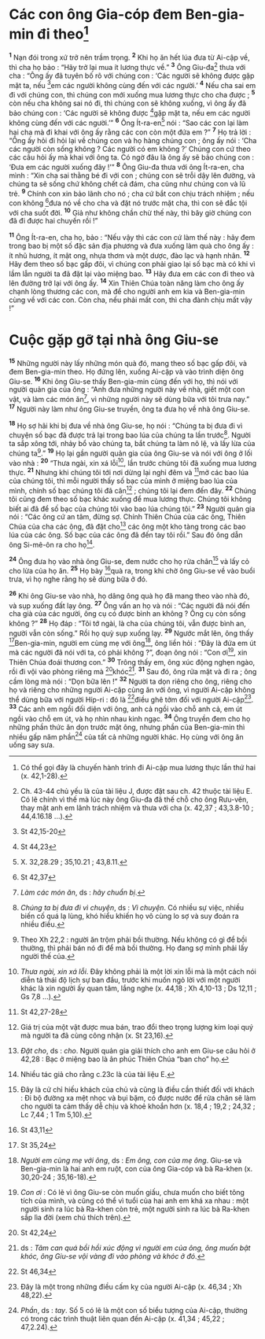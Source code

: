 # Các con ông Gia-cóp đem Ben-gia-min đi theo[^1-17a184a5-7017-40f2-b9c8-fc711c2cfab6]
<sup><b>1</b></sup> Nạn đói trong xứ trở nên trầm trọng. <sup><b>2</b></sup> Khi họ ăn hết lúa đưa từ Ai-cập về, thì cha họ bảo : “Hãy trở lại mua ít lương thực về.” <sup><b>3</b></sup> Ông Giu-đa[^2-17a184a5-7017-40f2-b9c8-fc711c2cfab6] thưa với cha : “Ông ấy đã tuyên bố rõ với chúng con : ‘Các người sẽ không được gặp mặt ta, nếu [^1@-17a184a5-7017-40f2-b9c8-fc711c2cfab6]em các người không cùng đến với các người.’ <sup><b>4</b></sup> Nếu cha sai em đi với chúng con, thì chúng con mới xuống mua lương thực cho cha được ; <sup><b>5</b></sup> còn nếu cha không sai nó đi, thì chúng con sẽ không xuống, vì ông ấy đã bảo chúng con : ‘Các người sẽ không được [^2@-17a184a5-7017-40f2-b9c8-fc711c2cfab6]gặp mặt ta, nếu em các người không cùng đến với các người.’” <sup><b>6</b></sup> Ông Ít-ra-en[^3-17a184a5-7017-40f2-b9c8-fc711c2cfab6] nói : “Sao các con lại làm hại cha mà đi khai với ông ấy rằng các con còn một đứa em ?” <sup><b>7</b></sup> Họ trả lời : “Ông ấy hỏi đi hỏi lại về chúng con và họ hàng chúng con ; ông ấy nói : ‘Cha các người còn sống không ? Các người có em không ?’ Chúng con cứ theo các câu hỏi ấy mà khai với ông ta. Có ngờ đâu là ông ấy sẽ bảo chúng con : ‘Đưa em các người xuống đây !’” <sup><b>8</b></sup> Ông Giu-đa thưa với ông Ít-ra-en, cha mình : “Xin cha sai thằng bé đi với con ; chúng con sẽ trỗi dậy lên đường, và chúng ta sẽ sống chứ không chết cả đám, cha cũng như chúng con và lũ trẻ. <sup><b>9</b></sup> Chính con xin bảo lãnh cho nó ; cha cứ bắt con chịu trách nhiệm ; nếu con không [^3@-17a184a5-7017-40f2-b9c8-fc711c2cfab6]đưa nó về cho cha và đặt nó trước mặt cha, thì con sẽ đắc tội với cha suốt đời. <sup><b>10</b></sup> Giả như không chần chừ thế này, thì bây giờ chúng con đã đi được hai chuyến rồi !”

<sup><b>11</b></sup> Ông Ít-ra-en, cha họ, bảo : “Nếu vậy thì các con cứ làm thế này : hãy đem trong bao bị một số đặc sản địa phương và đưa xuống làm quà cho ông ấy : ít nhũ hương, ít mật ong, nhựa thơm và một dược, đào lạc và hạnh nhân. <sup><b>12</b></sup> Hãy đem theo số bạc gấp đôi, vì chúng con phải giao lại số bạc mà có khi vì lầm lẫn người ta đã đặt lại vào miệng bao. <sup><b>13</b></sup> Hãy đưa em các con đi theo và lên đường trở lại với ông ấy. <sup><b>14</b></sup> Xin Thiên Chúa toàn năng làm cho ông ấy chạnh lòng thương các con, mà để cho người anh em kia và Ben-gia-min cùng về với các con. Còn cha, nếu phải mất con, thì cha đành chịu mất vậy !”

# Cuộc gặp gỡ tại nhà ông Giu-se
<sup><b>15</b></sup> Những người này lấy những món quà đó, mang theo số bạc gấp đôi, và đem Ben-gia-min theo. Họ đứng lên, xuống Ai-cập và vào trình diện ông Giu-se. <sup><b>16</b></sup> Khi ông Giu-se thấy Ben-gia-min cùng đến với họ, thì nói với người quản gia của ông : “Anh đưa những người này về nhà, giết một con vật, và làm các món ăn[^4-17a184a5-7017-40f2-b9c8-fc711c2cfab6], vì những người này sẽ dùng bữa với tôi trưa nay.” <sup><b>17</b></sup> Người này làm như ông Giu-se truyền, ông ta đưa họ về nhà ông Giu-se.

<sup><b>18</b></sup> Họ sợ hãi khi bị đưa về nhà ông Giu-se, họ nói : “Chúng ta bị đưa đi vì chuyện số bạc đã được trả lại trong bao lúa của chúng ta lần trước[^5-17a184a5-7017-40f2-b9c8-fc711c2cfab6]. Người ta sắp xông tới, nhảy bổ vào chúng ta, bắt chúng ta làm nô lệ, và lấy lừa của chúng ta[^6-17a184a5-7017-40f2-b9c8-fc711c2cfab6].” <sup><b>19</b></sup> Họ lại gần người quản gia của ông Giu-se và nói với ông ở lối vào nhà : <sup><b>20</b></sup> “Thưa ngài, xin xá lỗi[^7-17a184a5-7017-40f2-b9c8-fc711c2cfab6], lần trước chúng tôi đã xuống mua lương thực. <sup><b>21</b></sup> Nhưng khi chúng tôi tới nơi dừng lại nghỉ đêm và [^4@-17a184a5-7017-40f2-b9c8-fc711c2cfab6]mở các bao lúa của chúng tôi, thì mỗi người thấy số bạc của mình ở miệng bao lúa của mình, chính số bạc chúng tôi đã cân[^8-17a184a5-7017-40f2-b9c8-fc711c2cfab6] ; chúng tôi lại đem đến đây. <sup><b>22</b></sup> Chúng tôi cũng đem theo số bạc khác xuống để mua lương thực. Chúng tôi không biết ai đã để số bạc của chúng tôi vào bao lúa chúng tôi.” <sup><b>23</b></sup> Người quản gia nói : “Các ông cứ an tâm, đừng sợ. Chính Thiên Chúa của các ông, Thiên Chúa của cha các ông, đã đặt cho[^9-17a184a5-7017-40f2-b9c8-fc711c2cfab6] các ông một kho tàng trong các bao lúa của các ông. Số bạc của các ông đã đến tay tôi rồi.” Sau đó ông dẫn ông Si-mê-ôn ra cho họ[^10-17a184a5-7017-40f2-b9c8-fc711c2cfab6].

<sup><b>24</b></sup> Ông đưa họ vào nhà ông Giu-se, đem nước cho họ rửa chân[^11-17a184a5-7017-40f2-b9c8-fc711c2cfab6] và lấy cỏ cho lừa của họ ăn. <sup><b>25</b></sup> Họ bày [^5@-17a184a5-7017-40f2-b9c8-fc711c2cfab6]quà ra, trong khi chờ ông Giu-se về vào buổi trưa, vì họ nghe rằng họ sẽ dùng bữa ở đó.

<sup><b>26</b></sup> Khi ông Giu-se vào nhà, họ dâng ông quà họ đã mang theo vào nhà đó, và sụp xuống đất lạy ông. <sup><b>27</b></sup> Ông vấn an họ và nói : “Các người đã nói đến cha già của các người, ông cụ có được bình an không ? Ông cụ còn sống không ?” <sup><b>28</b></sup> Họ đáp : “Tôi tớ ngài, là cha của chúng tôi, vẫn được bình an, người vẫn còn sống.” Rồi họ quỳ sụp xuống lạy. <sup><b>29</b></sup> Ngước mắt lên, ông thấy [^6@-17a184a5-7017-40f2-b9c8-fc711c2cfab6]Ben-gia-min, người em cùng mẹ với ông[^12-17a184a5-7017-40f2-b9c8-fc711c2cfab6], ông liền hỏi : “Đây là đứa em út mà các người đã nói với ta, có phải không ?”, đoạn ông nói : “Con ơi[^13-17a184a5-7017-40f2-b9c8-fc711c2cfab6], xin Thiên Chúa đoái thương con.” <sup><b>30</b></sup> Trông thấy em, ông xúc động nghẹn ngào, rồi đi vội vào phòng riêng mà [^7@-17a184a5-7017-40f2-b9c8-fc711c2cfab6]khóc[^14-17a184a5-7017-40f2-b9c8-fc711c2cfab6]. <sup><b>31</b></sup> Sau đó, ông rửa mặt và đi ra ; ông cầm lòng mà nói : “Dọn bữa lên !” <sup><b>32</b></sup> Người ta dọn riêng cho ông, riêng cho họ và riêng cho những người Ai-cập cùng ăn với ông, vì người Ai-cập không thể dùng bữa với người Híp-ri : đó là [^8@-17a184a5-7017-40f2-b9c8-fc711c2cfab6]điều ghê tởm đối với người Ai-cập[^15-17a184a5-7017-40f2-b9c8-fc711c2cfab6]. <sup><b>33</b></sup> Các anh em ngồi đối diện với ông, anh cả ngồi vào chỗ anh cả, em út ngồi vào chỗ em út, và họ nhìn nhau kinh ngạc. <sup><b>34</b></sup> Ông truyền đem cho họ những phần thức ăn dọn trước mặt ông, nhưng phần của Ben-gia-min thì nhiều gấp năm phần[^16-17a184a5-7017-40f2-b9c8-fc711c2cfab6] của tất cả những người khác. Họ cùng với ông ăn uống say sưa.

[^1-17a184a5-7017-40f2-b9c8-fc711c2cfab6]: Có thể gọi đây là chuyến hành trình đi Ai-cập mua lương thực lần thứ hai (x. 42,1-28).
[^2-17a184a5-7017-40f2-b9c8-fc711c2cfab6]: Ch. 43-44 chủ yếu là của tài liệu J, được đặt sau ch. 42 thuộc tài liệu E. Có lẽ chính vì thế mà lúc này ông Giu-đa đã thế chỗ cho ông Rưu-vên, thay mặt anh em lãnh trách nhiệm và thưa với cha (x. 42,37 ; 43,3.8-10 ; 44,4.16.18 ...).
[^3-17a184a5-7017-40f2-b9c8-fc711c2cfab6]: X. 32,28.29 ; 35,10.21 ; 43,8.11.
[^4-17a184a5-7017-40f2-b9c8-fc711c2cfab6]: *Làm các món ăn*, ds : *hãy chuẩn bị*.
[^5-17a184a5-7017-40f2-b9c8-fc711c2cfab6]: *Chúng ta bị đưa đi vì chuyện*, ds : *Vì chuyện*. Có nhiều sự việc, nhiều biến cố quá lạ lùng, khó hiểu khiến họ vô cùng lo sợ và suy đoán ra nhiều điều.
[^6-17a184a5-7017-40f2-b9c8-fc711c2cfab6]: Theo Xh 22,2 : người ăn trộm phải bồi thường. Nếu không có gì để bồi thường, thì phải bán nó đi để mà bồi thường. Họ đang sợ mình phải lấy người thế của.
[^7-17a184a5-7017-40f2-b9c8-fc711c2cfab6]: *Thưa ngài, xin xá lỗi*. Đây không phải là một lời xin lỗi mà là một cách nói diễn tả thái độ lịch sự ban đầu, trước khi muốn ngỏ lời với một người khác là xin người ấy quan tâm, lắng nghe (x. 44,18 ; Xh 4,10-13 ; Ds 12,11 ; Gs 7,8 ...).
[^8-17a184a5-7017-40f2-b9c8-fc711c2cfab6]: Giá trị của một vật được mua bán, trao đổi theo trọng lượng kim loại quý mà người ta đã cùng công nhận (x. St 23,16).
[^9-17a184a5-7017-40f2-b9c8-fc711c2cfab6]: *Đặt cho*, ds : *cho*. Người quản gia giải thích cho anh em Giu-se câu hỏi ở 42,28 : Bạc ở miệng bao là ân phúc Thiên Chúa “ban cho” họ.
[^10-17a184a5-7017-40f2-b9c8-fc711c2cfab6]: Nhiều tác giả cho rằng c.23c là của tài liệu E.
[^11-17a184a5-7017-40f2-b9c8-fc711c2cfab6]: Đây là cử chỉ hiếu khách của chủ và cũng là điều cần thiết đối với khách : Đi bộ đường xa mệt nhọc và bụi bặm, có được nước để rửa chân sẽ làm cho người ta cảm thấy dễ chịu và khoẻ khoắn hơn (x. 18,4 ; 19,2 ; 24,32 ; Lc 7,44 ; 1 Tm 5,10).
[^12-17a184a5-7017-40f2-b9c8-fc711c2cfab6]: *Người em cùng mẹ với ông*, ds : *Em ông, con của mẹ ông*. Giu-se và Ben-gia-min là hai anh em ruột, con của ông Gia-cóp và bà Ra-khen (x. 30,20-24 ; 35,16-18).
[^13-17a184a5-7017-40f2-b9c8-fc711c2cfab6]: *Con ơi* : Có lẽ vì ông Giu-se còn muốn giấu, chưa muốn cho biết tông tích của mình, và cũng có thể vì tuổi của hai anh em khá xa nhau : một người sinh ra lúc bà Ra-khen còn trẻ, một người sinh ra lúc bà Ra-khen sắp lìa đời (xem chú thích trên).
[^14-17a184a5-7017-40f2-b9c8-fc711c2cfab6]: ds : *Tâm can quá bồi hồi xúc động vì người em của ông, ông muốn bật khóc, ông Giu-se vội vàng đi vào phòng và khóc ở đó*.
[^15-17a184a5-7017-40f2-b9c8-fc711c2cfab6]: Đây là một trong những điều cấm kỵ của người Ai-cập (x. 46,34 ; Xh 48,22).
[^16-17a184a5-7017-40f2-b9c8-fc711c2cfab6]: *Phần*, ds : *tay*. Số 5 có lẽ là một con số biểu tượng của Ai-cập, thường có trong các trình thuật liên quan đến Ai-cập (x. 41,34 ; 45,22 ; 47,2.24).
[^1@-17a184a5-7017-40f2-b9c8-fc711c2cfab6]: St 42,15-20
[^2@-17a184a5-7017-40f2-b9c8-fc711c2cfab6]: St 44,23
[^3@-17a184a5-7017-40f2-b9c8-fc711c2cfab6]: St 42,37
[^4@-17a184a5-7017-40f2-b9c8-fc711c2cfab6]: St 42,27-28
[^5@-17a184a5-7017-40f2-b9c8-fc711c2cfab6]: St 43,11
[^6@-17a184a5-7017-40f2-b9c8-fc711c2cfab6]: St 35,24
[^7@-17a184a5-7017-40f2-b9c8-fc711c2cfab6]: St 42,24
[^8@-17a184a5-7017-40f2-b9c8-fc711c2cfab6]: St 46,34